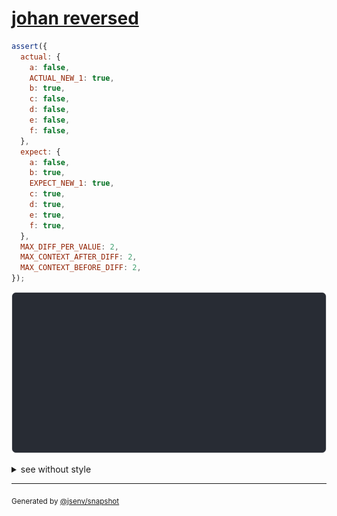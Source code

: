 # [johan reversed](../../advanced.test.js#L31)

```js
assert({
  actual: {
    a: false,
    ACTUAL_NEW_1: true,
    b: true,
    c: false,
    d: false,
    e: false,
    f: false,
  },
  expect: {
    a: false,
    b: true,
    EXPECT_NEW_1: true,
    c: true,
    d: true,
    e: true,
    f: true,
  },
  MAX_DIFF_PER_VALUE: 2,
  MAX_CONTEXT_AFTER_DIFF: 2,
  MAX_CONTEXT_BEFORE_DIFF: 2,
});
```

![img](throw.svg)

<details>
  <summary>see without style</summary>

```console
AssertionError: actual and expect are different

actual: {
  a: false,
  ACTUAL_NEW_1: true,
  b: true,
  c: false,
  ↓ 3 props ↓
}
expect: {
  a: false,
  b: true,
  EXPECT_NEW_1: true,
  c: true,
  ↓ 3 props ↓
}
```

</details>


---

<sub>
  Generated by <a href="https://github.com/jsenv/core/tree/main/packages/independent/snapshot">@jsenv/snapshot</a>
</sub>
